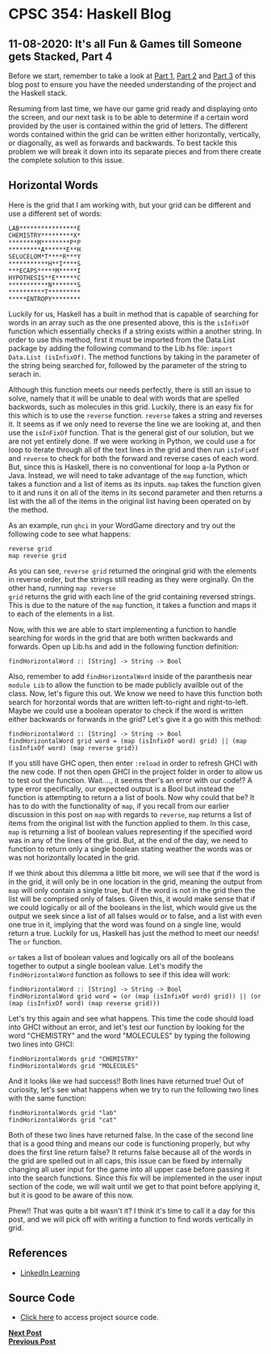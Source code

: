 # CPSC 354: Haskell Blog  

## 11-08-2020:  It's all Fun & Games till Someone gets Stacked, Part 4

Before we start, remember to take a look at <a href="https://github.com/GaryZ700/Haskell_Blog/blob/master/blog4.md">Part 1</a>, <a href="https://github.com/GaryZ700/Haskell_Blog/blob/master/blog5.md">Part 2</a> and <a href="https://github.com/GaryZ700/Haskell_Blog/blob/master/blog6.md">Part 3</a> of this blog post to ensure you have the needed understanding of the project and the Haskell stack. 

Resuming from last time, we have our game grid ready and displaying onto the screen, and our next task is to be able to determine if a certain word provided by the user is contained within the grid of letters. The different words contained within the grid can be written either horizontally, vertically, or diagonally, as well as forwards and backwards. To best tackle this problem we will break it down into its separate pieces and from there create the complete solution to this issue. 

## Horizontal Words
Here is the grid that I am working with, but your grid can be different and use a different set of words: 
<pre><code>LAB****************E
CHEMISTRY*********X*
********M********P*P
*********A******E**H
SELUCELOM*T****R***Y
***********H**I****S
***ECAPS*****M*****I
HYPOTHESIS**E******C
***********N*******S
**********T*********
*****ENTROPY********</code></pre>
Luckily for us, Haskell has a built in method that is capable of searching for words in an array such as the one presented above, this is the <code>isInfixOf</code> function which essentially checks if a string exists within a another string. In order to use this method, first it must be imported from the Data.List package by adding the following command to the Lib.hs file: <code>import Data.List (isInfixOf)</code>. The method functions by taking in the parameter of the string being searched for, followed by the parameter of the string to serach in. 

Although this function meets our needs perfectly, there is still an issue to solve, namely that it will be unable to deal with words that are spelled backwords, such as molecules in this grid. Luckily, there is an easy fix for this which is to use the <code>reverse</code> function. <code>reverse</code> takes a string and reverses it. It seems as if we only need to reverse the line we are looking at, and then use the <code>isInFixOf</code> function. That is the general gist of our solution, but we are not yet entirely done. If we were working in Python, we could use a for loop to iterate through all of the text lines in the grid and then run <code>isInFixOf</code> and <code>reverse</code> to check for both the forward and reverse cases of each word. But, since this is Haskell, there is no conventional for loop a-la Python or Java. Instead, we will need to take advantage of the <code>map</code> function, which takes a function and a list of items as its inputs. <code>map</code> takes the function given to it and runs it on all of the items in its second parameter and then returns a list with the all of the items in the original list having been operated on by the method. 

As an example, run <code>ghci</code> in your WordGame directory and try out the following code to see what happens: 
<pre><code>reverse grid
map reverse grid</code></pre>
As you can see, <code>reverse grid</code> returned the oringinal grid with the elements in reverse order, but the strings still reading as they were orginally. On the other hand, running <code>map reverse grid</code> returns the grid with each line of the grid containing reversed strings. This is due to the nature of the <code>map</code> function, it takes a function and maps it to each of the elements in a list. 

Now, with this we are able to start implementing a function to handle searching for words in the grid that are both written backwards and forwards. Open up Lib.hs and add in the following function definition: 
<pre><code>findHorizontalWord :: [String] -> String -> Bool
</code></pre>

Also, remember to add <code>findHorizontalWord</code> inside of the paranthesis near <code>module Lib</code> to allow the function to be made publicly availble out of the class. Now, let's figure this out. We know we need to have this function both search for horzontal words that are written left-to-right and right-to-left. Maybe we could use a boolean operator to check if the word is written either backwards or forwards in the grid? Let's give it a go with this method: 
<pre><code>findHorizontalWord :: [String] -> String -> Bool
findHorizontalWord grid word = (map (isInfixOf word) grid) || (map (isInfixOf word) (map reverse grid))
</code></pre>

If you still have GHC open, then enter <code>:reload</code> in order to refresh GHCI with the new code. If not then open GHCI in the project folder in order to allow us to test out the function. Wait...., it seems ther's an error with our code!? A type error specifically, our expected output is a Bool but instead the function is attempting to return a a list of bools. Now why could that be? It has to do with the functionality of <code>map</code>, if you recall from our earlier discussion in this post on <code>map</code> with regards to <code>reverse</code>, <code>map</code> returns a list of items from the original list with the function applied to them. In this case, <code>map</code> is returning a list of boolean values representing if the specified word was in any of the lines of the grid. But, at the end of the day, we need to function to return only a single boolean stating weather the words was or was not horizontally located in the grid. 

If we think about this dilemma a little bit more, we will see that if the word is in the grid, it will only be in one location in the grid, meaning the output from <code>map</code> will only contain a single true, but if the word is not in the grid then the list will be comprised only of falses. Given this, it would make sense that if we could logically or all of the booleans in the list, which would give us the output we seek since a list of all falses would or to false, and a list with even one true in it, implying that the word was found on a single line, would return a true. Luckily for us, Haskell has just the method to meet our needs! The <code>or</code> function. 

<code>or</code> takes a list of boolean values and logically ors all of the booleans together to output a single boolean value. Let's modify the <code>findHorizontalWord</code> function as follows to see if this idea will work: 
<pre><code>findHorizontalWord :: [String] -> String -> Bool
findHorizontalWord grid word = (or (map (isInfixOf word) grid)) || (or (map (isInfixOf word) (map reverse grid)))
</code></pre>

Let's try this again and see what happens. This time the code should load into GHCI without an error, and let's test our function by looking for the word "CHEMISTRY" and the word "MOLECULES" by typing the following two lines into GHCI: 
<pre><code>findHorizontalWords grid "CHEMISTRY"
findHorizontalWords grid "MOLECULES"
</code></pre>

And it looks like we had success!! Both lines have returned true! Out of curiosity, let's see what happens when we try to run the following two lines with the same function: 
<pre><code>findHorizontalWords grid "lab"
findHorizontalWords grid "cat"</code></pre>

Both of these two lines have returned false. In the case of the second line that is a good thing and means our code is functioning properly, but why does the first line return false? It returns false because all of the words in the grid are spelled out in all caps, this issue can be fixed by internally changing all user input for the game into all upper case before passing it into the search functions. Since this fix will be implemented in the user input section of the code, we will wait until we get to that point before applying it, but it is good to be aware of this now. 

Phew!! That was quite a bit wasn't it? I think it's time to call it a day for this post, and we will pick off with writing a function to find words vertically in grid. 

## References
<ul>
    <li><a href="https://www.linkedin.com/learning/learning-haskell-programming/the-course-overview?u=2195556">LinkedIn Learning</a></li>
</ul>

## Source Code
<ul>
    <li><a href="https://github.com/GaryZ700/Haskell_Blog/tree/master/WordGame">Click here</a> to access project source code.</li>
</ul>

<b><a href="https://github.com/GaryZ700/Haskell_Blog/blob/master/blog8.md">Next Post</a></b><br/>
<b><a href="https://github.com/GaryZ700/Haskell_Blog/blob/master/blog6.md">Previous Post</a></b>
